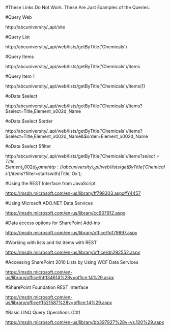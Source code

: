 ﻿#These Links Do Not Work. These Are Just Examples of the Queries.

#Query Web

http://abcuniversity/_api/site

#Query List

http://abcuniversity/_api/web/lists/getByTitle('Chemicals')

#Query Items

http://abcuniversity/_api/web/lists/getByTitle('Chemicals')/items

#Query Item 1

http://abcuniversity/_api/web/lists/getByTitle('Chemicals')/items(1)

#oData $select

http://abcuniversity/_api/web/lists/getByTitle('Chemicals')/items?$select=Title,Element_x002d_Name

#oData $select $order

http://abcuniversity/_api/web/lists/getByTitle('Chemicals')/items?$select=Title,Element_x002d_Name&$order=Element_x002d_Name

#oData $select $filter

http://abcuniversity/_api/web/lists/getByTitle('Chemicals')/items?$select=Title,Element_x002d_Namehttp://abcuniversity/_api/web/lists/getByTitle('Chemicals')/items?$filter=startswith(Title,'Ox');

#Using the REST Interface from JavaScript

https://msdn.microsoft.com/en-us/library/ff798303.aspx#Y4457

#Using Microsoft ADO.NET Data Services

https://msdn.microsoft.com/en-us/library/cc907912.aspx

#Data access options for SharePoint Add-ins

https://msdn.microsoft.com/en-us/library/office/fp179897.aspx

#Working with lists and list items with REST

https://msdn.microsoft.com/en-us/library/office/dn292552.aspx

#Accessing SharePoint 2010 Lists by Using WCF Data Services

https://msdn.microsoft.com/en-us/library/office/hh134614%28v=office.14%29.aspx

#SharePoint Foundation REST Interface

https://msdn.microsoft.com/en-us/library/office/ff521587%28v=office.14%29.aspx

#Basic LINQ Query Operations (C#)

https://msdn.microsoft.com/en-us/library/bb397927%28v=vs.100%29.aspx






